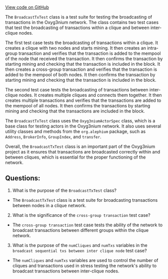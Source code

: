 [View code on GitHub](https://github.com/alephium/alephium/app/src/it/scala/org/alephium/app/BroadcastTxTest.scala)

The `BroadcastTxTest` class is a test suite for testing the broadcasting of transactions in the Oxyg3nium network. The class contains two test cases that test the broadcasting of transactions within a clique and between inter-clique nodes.

The first test case tests the broadcasting of transactions within a clique. It creates a clique with two nodes and starts mining. It then creates an intra-group transaction and verifies that the transaction is added to the mempool of the node that received the transaction. It then confirms the transaction by starting mining and checking that the transaction is included in the block. It then creates a cross-group transaction and verifies that the transaction is added to the mempool of both nodes. It then confirms the transaction by starting mining and checking that the transaction is included in the block.

The second test case tests the broadcasting of transactions between inter-clique nodes. It creates multiple cliques and connects them together. It then creates multiple transactions and verifies that the transactions are added to the mempool of all nodes. It then confirms the transactions by starting mining and checking that the transactions are included in the block.

The `BroadcastTxTest` class uses the `Oxyg3niumActorSpec` class, which is a base class for testing actors in the Oxyg3nium network. It also uses several utility classes and methods from the `org.alephium` package, such as `Address`, `BrokerInfo`, `GroupIndex`, and `transfer`.

Overall, the `BroadcastTxTest` class is an important part of the Oxyg3nium project as it ensures that transactions are broadcasted correctly within and between cliques, which is essential for the proper functioning of the network.
## Questions: 
 1. What is the purpose of the `BroadcastTxTest` class?
- The `BroadcastTxTest` class is a test suite for broadcasting transactions between nodes in a clique network.

2. What is the significance of the `cross-group transaction` test case?
- The `cross-group transaction` test case tests the ability of the network to broadcast transactions between different groups within the clique network.

3. What is the purpose of the `numCliques` and `numTxs` variables in the `broadcast sequential txs between inter clique node` test case?
- The `numCliques` and `numTxs` variables are used to control the number of cliques and transactions used in stress testing the network's ability to broadcast transactions between inter-clique nodes.